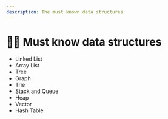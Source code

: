 ```yaml
---
description: The must known data structures
---
```


# 👨🏫 Must know data structures

* Linked List
* Array List
* Tree
* Graph
* Trie
* Stack and Queue
* Heap
* Vector
* Hash Table
